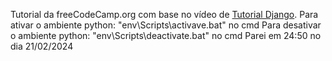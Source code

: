 Tutorial da freeCodeCamp.org com base no vídeo de <a href="https://www.youtube.com/watch?v=ZxMB6Njs3ck&list=PLwNwQbnBVCM4fqdCbjtNyFPNQHryiIGrT&index=2&t=1516s">Tutorial Django</a>. 
Para ativar o ambiente python: "env\Scripts\activave.bat" no cmd
Para desativar o ambiente python: "env\Scripts\deactivate.bat" no cmd
Parei em 24:50 no dia 21/02/2024